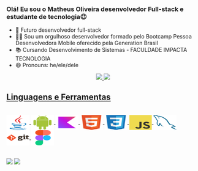 ### Olá! Eu sou o Matheus Oliveira desenvolvedor Full-stack e estudante de tecnologia😉

- 🔭 Futuro desenvolvedor full-stack
- 👨‍💻 Sou um orgulhoso desenvolvedor formado pelo Bootcamp Pessoa Desenvolvedora Mobile oferecido pela Generation Brasil
- 📚 Cursando Desenvolvimento de Sistemas - FACULDADE IMPACTA TECNOLOGIA
- 😄 Pronouns: he/ele/dele

<div align="center">
  <a href="https://github.com/Theus021">
  <img height="180em" src="https://github-readme-stats.vercel.app/api?username=Theus021&show_icons=true&theme=dracula&include_all_commits=true&count_private=true"/>
  <img height="180em" src="https://github-readme-stats.vercel.app/api/top-langs/?username=Theus021&layout=compact&langs_count=7&theme=dracula"/>
</div>

## Linguagens e Ferramentas

<div style="display: inline_block"><br>
      <img align="center" alt="Matheus-Java" title ="Java" height="40" width="60" src="https://github.com/devicons/devicon/blob/master/icons/java/java-original.svg">
      <img align="center" alt="Matheus-Android" title ="Android" height="40" width="60" src="https://github.com/devicons/devicon/blob/master/icons/android/android-original.svg">
      <img align="center" alt="Matheus-Kotlin" title ="Kotlin" height="40" width="60" src="https://github.com/devicons/devicon/blob/master/icons/kotlin/kotlin-original.svg">
      <img align="center" alt="Matheus-HTML"  title ="HTML" height="40" width="60" src="https://raw.githubusercontent.com/devicons/devicon/master/icons/html5/html5-original.svg">
      <img align="center" alt="Matheus-CSS" title ="CSS" height="40" width="60" src="https://raw.githubusercontent.com/devicons/devicon/master/icons/css3/css3-original.svg">
      <img align="center" alt="Matheus-JS" title ="JavaScript" height="40" width="60" src="https://github.com/devicons/devicon/blob/master/icons/javascript/javascript-original.svg">
      <img align="center" alt="Matheus-MySql" title="MySql" height="40" width="60" src="https://github.com/devicons/devicon/blob/master/icons/mysql/mysql-original.svg">
      <img align="center" alt="Matheus-GIT" title ="GIT" height="40" width="60" src="https://github.com/devicons/devicon/blob/master/icons/git/git-original-wordmark.svg">
      <img align="center" alt="Matheus-Figma" title ="Figma" height="40" width="60" src="https://github.com/devicons/devicon/blob/master/icons/figma/figma-original.svg">
</div><br>

<div><br>
      <a href ="mailto:contatomatheusoliver2109@hotmail.com">
        <img src="https://img.shields.io/badge/-Gmail-%23333?style=for-the-badge&logo=gmail&logoColor=white" target="_blank"></a>
      <a href="https://www.linkedin.com/in/matheusoliver021/" target="_blank">
        <img src="https://img.shields.io/badge/-LinkedIn-%230077B5?style=for-the-badge&logo=linkedin&logoColor=white" target="_blank"></a> 
</div>
   
   
